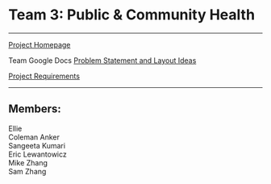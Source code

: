 # Team 3: Public & Community Health
---
[Project Homepage](https://elewanto.github.io/visual-design-project/)

Team Google Docs [Problem Statement and Layout Ideas](https://docs.google.com/document/d/1fYz0XxoILZcdLSAG_j8mK7haBYFhcTQW0XYiA70HCa8/edit)

[Project Requirements](https://docs.google.com/document/d/1_VAt7LVG8-BXgjiJQ-LDeglZlWb7u9DEfU91FATnC0s/edit#heading=h.abzcvtukquki)

---
## Members:  
Ellie  
Coleman Anker  
Sangeeta Kumari  
Eric Lewantowicz  
Mike Zhang  
Sam Zhang  
